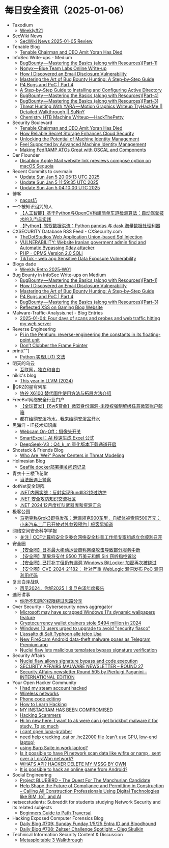 # 每日安全资讯（2025-01-06）

- Taxodium
  - [Weekly#21](https://taxodium.ink/21.html)
- SecWiki News
  - [SecWiki News 2025-01-05 Review](http://www.sec-wiki.com/?2025-01-05)
- Tenable Blog
  - [Tenable Chairman and CEO Amit Yoran Has Died](https://www.tenable.com/blog/tenable-chairman-and-ceo-amit-yoran-has-died)
- InfoSec Write-ups - Medium
  - [BugBounty — Mastering the Basics (along with Resources)[Part-1]](https://infosecwriteups.com/bugbounty-mastering-the-basics-along-with-resources-part-1-47d30eb3d19a?source=rss----7b722bfd1b8d---4)
  - [Nonyx — Blue Team Labs Online Write-up](https://infosecwriteups.com/nonyx-blue-team-labs-online-write-up-83882df45b05?source=rss----7b722bfd1b8d---4)
  - [How I Discovered an Email Disclosure Vulnerability](https://infosecwriteups.com/how-i-discovered-an-email-disclosure-vulnerability-bf798d3f3228?source=rss----7b722bfd1b8d---4)
  - [Mastering the Art of Bug Bounty Hunting: A Step-by-Step Guide](https://infosecwriteups.com/mastering-the-art-of-bug-bounty-hunting-a-step-by-step-guide-8eaabfe1cbf6?source=rss----7b722bfd1b8d---4)
  - [P4 Bugs and PoC | Part 4](https://infosecwriteups.com/p4-bugs-and-poc-part-4-c65113b489b0?source=rss----7b722bfd1b8d---4)
  - [A Step-by-Step Guide to Installing and Configuring Active Directory](https://infosecwriteups.com/a-step-by-step-guide-to-installing-and-configuring-active-directory-85fbfabe22c0?source=rss----7b722bfd1b8d---4)
  - [BugBounty — Mastering the Basics (along with Resources)[Part-4]](https://infosecwriteups.com/bugbounty-mastering-the-basics-along-with-resources-part-4-f424a26c6ef6?source=rss----7b722bfd1b8d---4)
  - [BugBounty — Mastering the Basics (along with Resources)[Part-3]](https://infosecwriteups.com/bugbounty-mastering-the-basics-along-with-resources-part-3-1619f6854e20?source=rss----7b722bfd1b8d---4)
  - [Threat Hunting With YARA — Motion Graphics Writeup TryHackMe || Detailed Walkthrough || SuNnY](https://infosecwriteups.com/threat-hunting-with-yara-motion-graphics-writeup-tryhackme-detailed-walkthrough-sunny-abd346ca3874?source=rss----7b722bfd1b8d---4)
  - [Chemistry HTB Machine Writeup — HackThePetty](https://infosecwriteups.com/chemistry-htb-machine-writeup-hackthepetty-d643aae3ef68?source=rss----7b722bfd1b8d---4)
- Security Boulevard
  - [Tenable Chairman and CEO Amit Yoran Has Died](https://securityboulevard.com/2025/01/tenable-chairman-and-ceo-amit-yoran-has-died/)
  - [How Reliable Secret Storage Enhances Cloud Security](https://securityboulevard.com/2025/01/how-reliable-secret-storage-enhances-cloud-security/)
  - [Unlocking the Potential of Machine Identity Management](https://securityboulevard.com/2025/01/unlocking-the-potential-of-machine-identity-management/)
  - [Feel Supported by Advanced Machine Identity Management](https://securityboulevard.com/2025/01/feel-supported-by-advanced-machine-identity-management/)
  - [Making FedRAMP ATOs Great with OSCAL and Components](https://securityboulevard.com/2025/01/making-fedramp-atos-great-with-oscal-and-components/)
- Der Flounder
  - [Disabling Apple Mail website link previews compose option on macOS Sequoia](https://derflounder.wordpress.com/2025/01/05/disabling-apple-mail-website-link-previews-compose-option-on-macos-sequoia/)
- Recent Commits to cve:main
  - [Update Sun Jan  5 20:05:13 UTC 2025](https://github.com/trickest/cve/commit/4d3cee6b9bc6921742d0ac9ad5fb0cf19e9ff445)
  - [Update Sun Jan  5 11:59:35 UTC 2025](https://github.com/trickest/cve/commit/6eaddf18678aeb64ad976a320a4200f8d13b3e88)
  - [Update Sun Jan  5 04:10:00 UTC 2025](https://github.com/trickest/cve/commit/406bcda32b814b3ba8b8d5a262e374182374a5a1)
- 博客
  - [nacos坑](https://dyrnq.com/nacos-pit/)
- 一个被知识诅咒的人
  - [【人工智能】基于Python与OpenCV构建简单车道检测算法：自动驾驶技术的入门与实践](https://blog.csdn.net/nokiaguy/article/details/144943999)
  - [【Python】驾驭数据洪流：Python pandas 与 dask 海量数据处理利器](https://blog.csdn.net/nokiaguy/article/details/144943566)
- CXSECURITY Database RSS Feed - CXSecurity.com
  - [TheDotStudios Web Application Union-based Sql Injection](https://cxsecurity.com/issue/WLB-2025010008)
  - [VULNERABILITY: Website Iranian goverment admin find and Automatic Bypassing 0day attacker](https://cxsecurity.com/issue/WLB-2025010007)
  - [PHP - CPMS Version 2.0 SQLi](https://cxsecurity.com/issue/WLB-2025010006)
  - [TikTok - web app Sensitive Data Exposure Vulnerability](https://cxsecurity.com/issue/WLB-2025010005)
- Blogs  dade
  - [Weekly Retro 2025-W01](https://0xda.de/blog/2025/01/weekly-retro-2025-w01/)
- Bug Bounty in InfoSec Write-ups on Medium
  - [BugBounty — Mastering the Basics (along with Resources)[Part-1]](https://infosecwriteups.com/bugbounty-mastering-the-basics-along-with-resources-part-1-47d30eb3d19a?source=rss----7b722bfd1b8d--bug_bounty)
  - [How I Discovered an Email Disclosure Vulnerability](https://infosecwriteups.com/how-i-discovered-an-email-disclosure-vulnerability-bf798d3f3228?source=rss----7b722bfd1b8d--bug_bounty)
  - [Mastering the Art of Bug Bounty Hunting: A Step-by-Step Guide](https://infosecwriteups.com/mastering-the-art-of-bug-bounty-hunting-a-step-by-step-guide-8eaabfe1cbf6?source=rss----7b722bfd1b8d--bug_bounty)
  - [P4 Bugs and PoC | Part 4](https://infosecwriteups.com/p4-bugs-and-poc-part-4-c65113b489b0?source=rss----7b722bfd1b8d--bug_bounty)
  - [BugBounty — Mastering the Basics (along with Resources)[Part-3]](https://infosecwriteups.com/bugbounty-mastering-the-basics-along-with-resources-part-3-1619f6854e20?source=rss----7b722bfd1b8d--bug_bounty)
  - [Reflected XSS on Gaming Blog Website](https://infosecwriteups.com/reflected-xss-on-gaming-blog-website-edc448d613a3?source=rss----7b722bfd1b8d--bug_bounty)
- Malware-Traffic-Analysis.net - Blog Entries
  - [2025-01-04: Four days of scans and probes and web traffic hitting my web server](https://www.malware-traffic-analysis.net/2025/01/04/index.html)
- Reverse Engineering
  - [Pi in the Pentium: reverse-engineering the constants in its floating-point unit](https://www.reddit.com/r/ReverseEngineering/comments/1hukuav/pi_in_the_pentium_reverseengineering_the/)
  - [Don’t Clobber the Frame Pointer](https://www.reddit.com/r/ReverseEngineering/comments/1htsisc/dont_clobber_the_frame_pointer/)
- print("")
  - [Python 实现LL(1) 文法](https://www.o2oxy.cn/4385.html)
- 明天的乌云
  - [互联网，独立和自由](https://blog.xlab.app/p/79551010/)
- nikic's blog
  - [This year in LLVM (2024)](https://www.npopov.com/2025/01/05/This-year-in-LLVM-2024.html)
- 🚂QRZ的星穹列车
  - [协谷 X6100 替代固件使用方法与拓展方法介绍](https://qrz.today/z6-life/ham-radio/radios/xiegu-x6100/alternative-firmware-r1cbu-r2rfe)
- FreeBuf网络安全行业门户
  - [【全球首发】【6w$赏金】微软身份漏洞-未授权强制解绑任意微软账户邮箱](https://www.freebuf.com/vuls/419097.html)
  - [都在给网安泼冷水，我来给网安泼盆开水](https://www.freebuf.com/articles/neopoints/419094.html)
- 黑海洋 - IT技术知识库
  - [Webcam On-Off：摄像头开关](https://blog.upx8.com/4637)
  - [SmartExcel：AI 秒速生成 Excel 公式](https://blog.upx8.com/4636)
  - [DeepSeek-V3：Q4_k_m 量化版本下载通道开启](https://blog.upx8.com/4635)
- Shostack & Friends Blog
  - [Who Are 'We?' Power Centers in Threat Modeling](https://shostack.org/blog/who-are-we/)
- Holmesian Blog
  - [Seafile docker部署相关问题记录](https://holmesian.org/seafile-docker-deployment-issues)
- 青衣十三楼飞花堂
  - [当法医遇上警察](https://mp.weixin.qq.com/s?__biz=MzUzMjQyMDE3Ng==&mid=2247487855&idx=1&sn=70ff06797394e081ea4ac3de24214275&chksm=fab2d250cdc55b464ec5f1916a60589f569954c0db497bb10372be9dc8b7c05449682d5f54a6&scene=58&subscene=0#rd)
- dotNet安全矩阵
  - [.NET内网实战：反射实现Rundll32绕过防护](https://mp.weixin.qq.com/s?__biz=MzUyOTc3NTQ5MA==&mid=2247497978&idx=1&sn=5015baab61df83837a10ea3d468e1b26&chksm=fa595617cd2edf01bdc78dee43caf18f1c290c64393ffbb10eea2fe83e3e1677f4c19e7d15fc&scene=58&subscene=0#rd)
  - [.NET 安全攻防知识交流社区](https://mp.weixin.qq.com/s?__biz=MzUyOTc3NTQ5MA==&mid=2247497978&idx=2&sn=ce994f039f8cf890b1bbf53063530fe9&chksm=fa595617cd2edf0108f57d311cb65e5306513d8eadbc210a5e46ffd9a77b5a9173cacc3bd45f&scene=58&subscene=0#rd)
  - [.NET 2024.12月度红队武器库和资源汇总](https://mp.weixin.qq.com/s?__biz=MzUyOTc3NTQ5MA==&mid=2247497978&idx=3&sn=00cd1c2b93d69b068231ba9b57eb9df5&chksm=fa595617cd2edf01b22cd277622a4949b4951b61c24e2c1327fd3be957b49484445b7e2e1ef8&scene=58&subscene=0#rd)
- 极客公园
  - [马斯克称Grok3即将发布；泄漏领克900车型，自媒体被索赔500万元；小米汽车工厂已开放对外参观预约 | 极客早知道](https://mp.weixin.qq.com/s?__biz=MTMwNDMwODQ0MQ==&mid=2653071526&idx=1&sn=57e516c01312ab39e8aac6d673b347ef&chksm=7e57d51049205c06cdc69dad6d0a89f4f7703c0decdbf989db0626d00720f9ee1ae64b4e5606&scene=58&subscene=0#rd)
- 网络空间安全科学学报
  - [关注 | CCF计算机安全专委会网络安全科普工作组专家组成立会顺利召开](https://mp.weixin.qq.com/s?__biz=MzI0NjU2NDMwNQ==&mid=2247504583&idx=1&sn=507df3a608ab604ca0eec29d80b1e420&chksm=e9bfc679dec84f6f2e38a1ccb35f77b9b1716333245c88b29aa7e924244edc3960f559bfdcd0&scene=58&subscene=0#rd)
- 安全圈
  - [【安全圈】日本最大移动运营商称网络攻击导致部分服务中断](https://mp.weixin.qq.com/s?__biz=MzIzMzE4NDU1OQ==&mid=2652067165&idx=1&sn=0a4e232095945f61c941a6b61399d566&chksm=f36e791dc419f00b9f96f01fcc8cefadbd09882cbd96da16e09ec9ed3b967dc5eed297f2cfb4&scene=58&subscene=0#rd)
  - [【安全圈】苹果将​​支付 9500 万美元和解 Siri 窃听指控诉讼](https://mp.weixin.qq.com/s?__biz=MzIzMzE4NDU1OQ==&mid=2652067165&idx=2&sn=cde4c8fd4e8aaa1cce6e649ed6263449&chksm=f36e791dc419f00b7476ce756e5bf0cfabb0a6f385de68fb68c04a4e9685b2596abd746e43aa&scene=58&subscene=0#rd)
  - [【安全圈】已打补丁但仍有漏洞 Windows BitLocker 加密再次被绕过](https://mp.weixin.qq.com/s?__biz=MzIzMzE4NDU1OQ==&mid=2652067165&idx=3&sn=d144262f4db66660f995538078a1b911&chksm=f36e791dc419f00b53c872da23e5261585cb279c4fa08d939ea682657a5925e791631aa65f37&scene=58&subscene=0#rd)
  - [【安全圈】CVE-2024-21182： 针对严重 WebLogic 漏洞发布 PoC 漏洞利用代码](https://mp.weixin.qq.com/s?__biz=MzIzMzE4NDU1OQ==&mid=2652067165&idx=4&sn=c029416c7a5c7547cdb5718ab041f434&chksm=f36e791dc419f00be3b60bcb99751bc30c99b91e4374580b6f8324988c04ef49bec0fe5adb66&scene=58&subscene=0#rd)
- 复旦白泽战队
  - [再见2024，你好2025｜复旦白泽年度报告](https://mp.weixin.qq.com/s?__biz=MzU4NzUxOTI0OQ==&mid=2247492811&idx=1&sn=2954c04f10652dbec3764fc23b835ed2&chksm=fde860b5ca9fe9a344788427d491a3086146b0e79d5783610427d85a1b9f404ba7d692eac918&scene=58&subscene=0#rd)
- 迪哥讲事
  - [你所不知道的权限绕过思路分享](https://mp.weixin.qq.com/s?__biz=MzIzMTIzNTM0MA==&mid=2247496756&idx=1&sn=4ba429ef19a1218bbf2140c127588890&chksm=e8a5fe57dfd277418a31876a9fcc9aa71b54e07ae410042d5d00dc83288568229546646b04f0&scene=58&subscene=0#rd)
- Over Security - Cybersecurity news aggregator
  - [Microsoft may have scrapped Windows 11's dynamic wallpapers feature](https://www.bleepingcomputer.com/news/microsoft/microsoft-may-have-scrapped-windows-11s-dynamic-wallpapers-feature/)
  - [Cryptocurrency wallet drainers stole $494 million in 2024](https://www.bleepingcomputer.com/news/security/cryptocurrency-wallet-drainers-stole-494-million-in-2024/)
  - [Windows 10 users urged to upgrade to avoid "security fiasco"](https://www.bleepingcomputer.com/news/microsoft/windows-10-users-urged-to-upgrade-to-avoid-security-fiasco/)
  - [L’assalto di Salt Typhoon alle telco Usa](https://guerredirete.substack.com/p/lassalto-di-salt-typhoon-alle-telco)
  - [New FireScam Android data-theft malware poses as Telegram Premium app](https://www.bleepingcomputer.com/news/security/new-firescam-android-data-theft-malware-poses-as-telegram-premium-app/)
  - [Nuclei flaw lets malicious templates bypass signature verification](https://www.bleepingcomputer.com/news/security/nuclei-flaw-lets-malicious-templates-bypass-signature-verification/)
- Security Affairs
  - [Nuclei flaw allows signature bypass and code execution](https://securityaffairs.com/172692/security/nuclei-flaw-execute-malicious-code.html)
  - [SECURITY AFFAIRS MALWARE NEWSLETTER – ROUND 27](https://securityaffairs.com/172685/malware/security-affairs-malware-newsletter-round-27.html)
  - [Security Affairs newsletter Round 505 by Pierluigi Paganini – INTERNATIONAL EDITION](https://securityaffairs.com/172679/breaking-news/security-affairs-newsletter-round-505-by-pierluigi-paganini-international-edition.html)
- Your Open Hacker Community
  - [I had my steam account hacked](https://www.reddit.com/r/HowToHack/comments/1huhcu4/i_had_my_steam_account_hacked/)
  - [Wireless networks](https://www.reddit.com/r/HowToHack/comments/1hu5uln/wireless_networks/)
  - [Phone code editing](https://www.reddit.com/r/HowToHack/comments/1hud6yr/phone_code_editing/)
  - [How to Learn Hacking](https://www.reddit.com/r/HowToHack/comments/1hufk14/how_to_learn_hacking/)
  - [MY INSTAGRAM HAS BEEN COMPROMISED](https://www.reddit.com/r/HowToHack/comments/1huklt2/my_instagram_has_been_compromised/)
  - [Hacking Scammers](https://www.reddit.com/r/HowToHack/comments/1hui1k2/hacking_scammers/)
  - [Hi Im new here. I want to ak were can i get brickbot malware it for study. Tq so much](https://www.reddit.com/r/HowToHack/comments/1hue9p6/hi_im_new_here_i_want_to_ak_were_can_i_get/)
  - [i cant open luna-grabber](https://www.reddit.com/r/HowToHack/comments/1hu8x3u/i_cant_open_lunagrabber/)
  - [need help cracking .cat or .hc22000 file (can't use GPU, low-end laptop)](https://www.reddit.com/r/HowToHack/comments/1hu3uks/need_help_cracking_cat_or_hc22000_file_cant_use/)
  - [using Burp Suite in work laptop?](https://www.reddit.com/r/HowToHack/comments/1hu6ecm/using_burp_suite_in_work_laptop/)
  - [Is it possible to have Pi network scan data like wifite or namp , sent over a LoraWan network?](https://www.reddit.com/r/HowToHack/comments/1htv8ib/is_it_possible_to_have_pi_network_scan_data_like/)
  - [WHATS API? HACKER DELETE MY MSSG BY OWN](https://www.reddit.com/r/HowToHack/comments/1hu3r27/whats_api_hacker_delete_my_mssg_by_own/)
  - [It is possible to hack an online game from Android?](https://www.reddit.com/r/HowToHack/comments/1htsw5k/it_is_possible_to_hack_an_online_game_from_android/)
- Social Engineering
  - [Project BLUEBIRD - The Quest For The Manchurian Candidate](https://www.reddit.com/r/SocialEngineering/comments/1huh2mr/project_bluebird_the_quest_for_the_manchurian/)
  - [Help Shape the Future of Compliance and Permitting in Construction – Calling All Construction Professionals Using Digital Technologies like BIM, IoT, and AI](https://www.reddit.com/r/SocialEngineering/comments/1htsu39/help_shape_the_future_of_compliance_and/)
- netsecstudents: Subreddit for students studying Network Security and its related subjects
  - [Beginners Guide to Path Traversal](https://www.reddit.com/r/netsecstudents/comments/1hu6jlj/beginners_guide_to_path_traversal/)
- Hacking Exposed Computer Forensics Blog
  - [Daily Blog #709: Sunday Funday 1/5/25 Entra ID and Bloodhound](https://www.hecfblog.com/2025/01/daily-blog-709-sunday-funday-1525-entra.html)
  - [Daily Blog #708: Zeltser Challenge Spotlight - Oleg Skulkin](https://www.hecfblog.com/2025/01/daily-blog-708-zeltser-challenge.html)
- Technical Information Security Content & Discussion
  - [Metasploitable 3 Walkthrough](https://www.reddit.com/r/netsec/comments/1hujy0w/metasploitable_3_walkthrough/)
